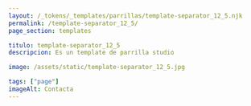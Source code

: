 ```yaml
---
layout: /_tokens/_templates/parrillas/template-separator_12_5.njk
permalink: /template-separator_12_5/
page_section: templates

titulo: template-separator_12_5
descripcion: Es un template de parrilla studio

image: /assets/static/template-separator_12_5.jpg

tags: ["page"]
imageAlt: Contacta
---
```

